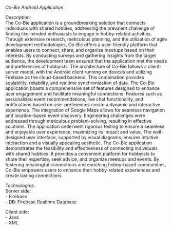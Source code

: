 *Co-Bie Android Application* <br/>

*Description:*<br/>
The Co-Bie application is a groundbreaking solution that connects individuals with shared
hobbies, addressing the prevalent challenge of finding like-minded enthusiasts to engage in
hobby-related activities. Through extensive research, meticulous planning, and the utilization of
agile development methodologies, Co-Bie offers a user-friendly platform that enables users to
connect, share, and organize meetups based on their interests.
By conducting surveys and gathering insights from the target audience, the development team
ensured that the application met the needs and preferences of hobbyists. The architecture of
Co-Bie follows a client-server model, with the Android client running on devices and utilizing
Firebase as the cloud-based backend. This combination provides scalability, reliability, and realtime synchronization of data.
The Co-Bie application boasts a comprehensive set of features designed to enhance user
engagement and facilitate meaningful connections. Features such as personalized event
recommendations, live chat functionality, and notifications based on user preferences create a
dynamic and interactive experience. The integration of Google Maps allows for seamless
navigation and location-based event discovery.
Engineering challenges were addressed through meticulous problem-solving, resulting in
effective solutions. The application underwent rigorous testing to ensure a seamless and
enjoyable user experience, maximizing its impact and value. The well-designed user interface,
supported by visual diagrams, ensures intuitive interaction and a visually appealing aesthetic.
The Co-Bie application demonstrates the feasibility and effectiveness of connecting individuals
with shared hobbies. It provides a convenient platform for hobbyists to share their expertise,
seek advice, and organize meetups and events. By fostering meaningful connections and
enriching hobby-based communities, Co-Bie empowers users to enhance their hobby-related
experiences and create lasting connections.<br/>
             
             
*Technologies:*<br/>
Server side: <br/>
            - Firebase<br/>
            - DB: Firebase Realtime Database
            
Client side:<br/>
           - Java<br/>
           - XML <br/>
